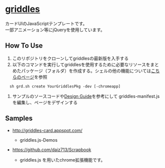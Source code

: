 [griddles](https://github.com/daiz713/griddles/wiki/_pages)
========

カードUIのJavaScriptテンプレートです。  
一部アニメーション等にjQueryを使用しています。

## How To Use
1. このリポジトリをクローンしてgriddlesの最新版を入手する
1. 以下のコマンドを実行してgriddlesを使用するために必要なリソースをまとめたパッケージ（フォルダ）を作成する。シェルの他の機能については[こちらのページ](https://github.com/daiz713/griddles/wiki/create-a-new-package)を参照
 ```
   sh grd.sh create YourGriddlesPkg -dev [-chromeapp]
 ```

1. サンプルのソースコードや[Design Guide](https://github.com/daiz713/griddles/wiki/Design-Guide)を参考にして griddles-manifest.js を編集し、ページをデザインする

## Samples
                   
+ http://griddles-card.appspot.com/
    + griddles.js-Demos

+ https://github.com/daiz713/Scrapbook
    + griddles.js を用いたchrome拡張機能です。
